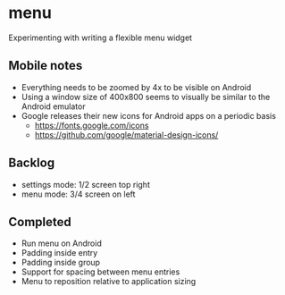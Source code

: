 # menu
Experimenting with writing a flexible menu widget

## Mobile notes
* Everything needs to be zoomed by 4x to be visible on Android
* Using a window size of 400x800 seems to visually be similar to the Android emulator
* Google releases their new icons for Android apps on a periodic basis
  * https://fonts.google.com/icons
  * https://github.com/google/material-design-icons/

## Backlog
* settings mode: 1/2 screen top right
* menu mode: 3/4 screen on left

## Completed
* Run menu on Android
* Padding inside entry
* Padding inside group
* Support for spacing between menu entries
* Menu to reposition relative to application sizing